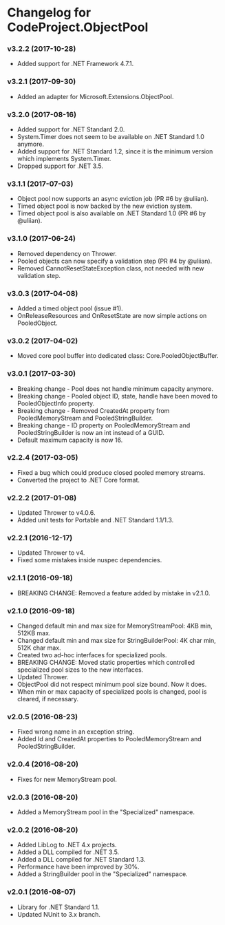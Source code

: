 # Changelog for CodeProject.ObjectPool #

### v3.2.2 (2017-10-28)

* Added support for .NET Framework 4.7.1.

### v3.2.1 (2017-09-30)

* Added an adapter for Microsoft.Extensions.ObjectPool.

### v3.2.0 (2017-08-16)

* Added support for .NET Standard 2.0.
* System.Timer does not seem to be available on .NET Standard 1.0 anymore.
* Added support for .NET Standard 1.2, since it is the minimum version which implements System.Timer.
* Dropped support for .NET 3.5.

### v3.1.1 (2017-07-03)

* Object pool now supports an async eviction job (PR #6 by @uliian).
* Timed object pool is now backed by the new eviction system.
* Timed object pool is also available on .NET Standard 1.0 (PR #6 by @uliian).

### v3.1.0 (2017-06-24)

* Removed dependency on Thrower.
* Pooled objects can now specify a validation step (PR #4 by @uliian).
* Removed CannotResetStateException class, not needed with new validation step.

### v3.0.3 (2017-04-08)

* Added a timed object pool (issue #1).
* OnReleaseResources and OnResetState are now simple actions on PooledObject.

### v3.0.2 (2017-04-02)

* Moved core pool buffer into dedicated class: Core.PooledObjectBuffer. 

### v3.0.1 (2017-03-30)

* Breaking change - Pool does not handle minimum capacity anymore.
* Breaking change - Pooled object ID, state, handle have been moved to PooledObjectInfo property.
* Breaking change - Removed CreatedAt property from PooledMemoryStream and PooledStringBuilder.
* Breaking change - ID property on PooledMemoryStream and PooledStringBuilder is now an int instead of a GUID.
* Default maximum capacity is now 16.

### v2.2.4 (2017-03-05)

* Fixed a bug which could produce closed pooled memory streams.
* Converted the project to .NET Core format.

### v2.2.2 (2017-01-08)

* Updated Thrower to v4.0.6.
* Added unit tests for Portable and .NET Standard 1.1/1.3.

### v2.2.1 (2016-12-17)

* Updated Thrower to v4.
* Fixed some mistakes inside nuspec dependencies.

### v2.1.1 (2016-09-18)

* BREAKING CHANGE: Removed a feature added by mistake in v2.1.0.

### v2.1.0 (2016-09-18)

* Changed default min and max size for MemoryStreamPool: 4KB min, 512KB max.
* Changed default min and max size for StringBuilderPool: 4K char min, 512K char max.
* Created two ad-hoc interfaces for specialized pools.
* BREAKING CHANGE: Moved static properties which controlled specialized pool sizes to the new interfaces.
* Updated Thrower.
* ObjectPool did not respect minimum pool size bound. Now it does.
* When min or max capacity of specialized pools is changed, pool is cleared, if necessary.

### v2.0.5 (2016-08-23)

* Fixed wrong name in an exception string.
* Added Id and CreatedAt properties to PooledMemoryStream and PooledStringBuilder.

### v2.0.4 (2016-08-20)

* Fixes for new MemoryStream pool.

### v2.0.3 (2016-08-20)

* Added a MemoryStream pool in the "Specialized" namespace.

### v2.0.2 (2016-08-20)

* Added LibLog to .NET 4.x projects.
* Added a DLL compiled for .NET 3.5.
* Added a DLL compiled for .NET Standard 1.3.
* Performance have been improved by 30%.
* Added a StringBuilder pool in the "Specialized" namespace.

### v2.0.1 (2016-08-07)

* Library for .NET Standard 1.1.
* Updated NUnit to 3.x branch.
